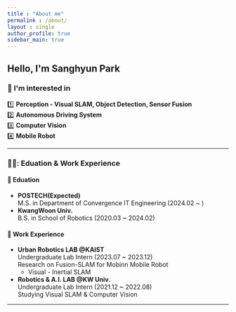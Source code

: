 ```yaml
---
title : "About me"
permalink : /about/
layout : single
author_profile: true
sidebar_main: true
---
```


## Hello, I'm Sanghyun Park  

### 🔎 **I'm interested in**  

1️⃣ **Perception - Visual SLAM, Object Detection, Sensor Fusion**  
2️⃣ **Autonomous Driving System**   
3️⃣ **Computer Vision**  
4️⃣ **Mobile Robot**  
  
---  

### 👨‍🎓: **Eduation & Work Experience**
#### 🏫 Eduation  
- **POSTECH(Expected)**  
  M.S. in Department of Convergence IT Engineering (2024.02 ~ )
- **KwangWoon Univ.**  
  B.S. in School of Robotics (2020.03 ~ 2024.02)  

#### 🏫 Work Experience  
- **Urban Robotics LAB @KAIST**  
  Undergraduate Lab Intern  (2023.07 ~ 2023.12)  
  Research on Fusion-SLAM for Mobinn Mobile Robot
  * Visual - Inertial SLAM
- **Robotics & A.I. LAB @KW Univ.**  
   Undergraduate Lab Intern (2021.12 ~ 2022.08)  
  Studying Visual SLAM & Computer Vision  

---
